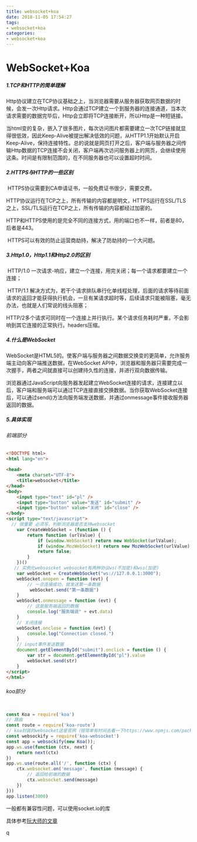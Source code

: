```yaml
---
title: websocket+koa
date: 2018-11-05 17:54:27
tags: 
- websocket+koa
categories: 
- websocket+koa
---
```


# WebSocket+Koa

##### 1.TCP和HTTP的简单理解

​    Http协议建立在TCP协议基础之上，当浏览器需要从服务器获取网页数据的时候，会发一次Http请求。Http会通过TCP建立一个到服务器的连接通道，当本次请求需要的数据完毕后，Http会立即将TCP连接断开，所以Http是一种短链接。

​    当html变的复杂，嵌入了很多图片，每次访问图片都需要建立一次TCP链接就显得很低效，因此Keep-Alive被提出解决低效的问题，从HTTP1.1开始默认开启Keep-Alive，保持连接特性。总的说就是网页打开之后，客户端与服务器之间传输Http数据的TCP连接不会关闭，客户端再次访问服务器上的网页，会继续使用这条。时间是有限制范围的，在不同服务器也可以设置超时时间。



##### 2.**HTTPS与HTTP的一些区别**

​    HTTPS协议需要到CA申请证书，一般免费证书很少，需要交费。

​    HTTP协议运行在TCP之上，所有传输的内容都是明文，HTTPS运行在SSL/TLS之上，SSL/TLS运行在TCP之上，所有传输的内容都经过加密的。

​    HTTP和HTTPS使用的是完全不同的连接方式，用的端口也不一样，前者是80，后者是443。

​    HTTPS可以有效的防止运营商劫持，解决了防劫持的一个大问题。



##### 3.Http1.0，Http1.1和Http2.0的区别

​    HTTP/1.0 一次请求-响应，建立一个连接，用完关闭；每一个请求都要建立一个连接；

​    HTTP/1.1 解决方式为，若干个请求排队串行化单线程处理，后面的请求等待前面请求的返回才能获得执行机会，一旦有某请求超时等，后续请求只能被阻塞，毫无办法，也就是人们常说的线头阻塞；

​    HTTP/2多个请求可同时在一个连接上并行执行。某个请求任务耗时严重，不会影响到其它连接的正常执行。headers压缩。



##### 4.什么是WebSocket

​    WebSocket是HTML5的。使客户端与服务器之间数据交换变的更简单，允许服务端主动向客户端推送数据，在WebSocket API中，浏览器和服务器只需要完成一次握手，两者之间就直接可以创建持久性的连接，并进行双向数据传输。

​    浏览器通过JavaScript向服务器发起建立WebSocket连接的请求，连接建立以后，客户端和服务端可以通过TCP连接直接交换数据。当你获取WebSocket连接后，可以通过send()方法向服务端发送数据，并通过onmessage事件接收服务器返回的数据。

##### 5.具体实现

###### 前端部分

```html
<!DOCTYPE html>
<html lang="en">
 
<head>
    <meta charset="UTF-8">
    <title>websocket</title>
</head>
<body>
    <input type="text" id="pl" />
    <input type="button" value="发送" id="submit" />
    <input type="button" value="关闭" id="close" />
</body>
<script type="text/javascript">
  // 很重要 必须写，判断浏览器是否支持websocket
    var CreateWebSocket = (function () {
        return function (urlValue) {
            if (window.WebSocket) return new WebSocket(urlValue);
            if (window.MozWebSocket) return new MozWebSocket(urlValue);
            return false;
        }
    })()
   // 实例化websoscket websocket有两种协议ws(不加密)和wss(加密)
    var webSocket = CreateWebSocket("ws://127.0.0.1:3000");
    webSocket.onopen = function (evt) {
        // 一旦连接成功，就发送第一条数据
         webSocket.send("第一条数据")
    }
    webSocket.onmessage = function (evt) {
        // 这是服务端返回的数据
        console.log("服务端说" + evt.data)
    }
    // 关闭连接
    webSocket.onclose = function (evt) {
        console.log("Connection closed.")
    }
    // input事件发送数据
    document.getElementById("submit").onclick = function () {
        var str = document.getElementById("pl").value
        webSocket.send(str)
    }
</script>
</html>

```

###### koa部分

```javascript

const Koa = require('koa')
// 路由
const route = require('koa-route')
// koa封装的websocket这是官网（很简单有时间去看一下https://www.npmjs.com/package/koa-websocket）
const websockify = require('koa-websocket')
const app = websockify(new Koa());
app.ws.use(function (ctx, next) {
    return next(ctx)
})
app.ws.use(route.all('/', function (ctx) {
    ctx.websocket.on('message', function (message) {
        // 返回给前端的数据
        ctx.websocket.send(message)
    })
}))
app.listen(3000)
```

一般都有兼容性问题，可以使用socket.io的库

具体参考[阮大师的文章](http://www.ruanyifeng.com/blog/2017/05/websocket.html)







q